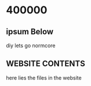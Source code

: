 # 400000

## ipsum Below

diy lets go normcore 

## WEBSITE CONTENTS

here lies the files in the website